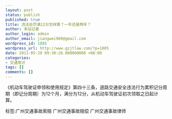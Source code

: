 ```yaml
---
layout: post
status: publish
published: true
title: 违法处罚满12分怎样算？一年还是两年？
author: 本站记者
author_login: admin
author_email: jiangwei909@gmail.com
wordpress_id: 1885
wordpress_url: http://www.gzjtlaw.com/?p=1885
date: 2011-05-29 09:30:28.000000000 +08:00
categories:
- 交通常识
tags: []
comments: []
---
```

《机动车驾驶证申领和使用规定》第四十三条，道路交通安全违法行为累积记分周期（即记分周期）为12个月，满分为12分，从机动车驾驶证初次领取之日起计算。标签:广州交通事故索赔 广州交通事故赔偿 广州交通事故律师
